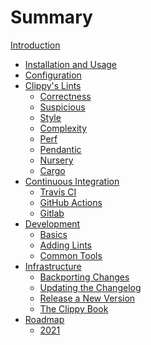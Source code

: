 # Summary

[Introduction](README.md)

- [Installation and Usage](installation_and_usage.md)
- [Configuration](configuration.md)
- [Clippy's Lints](lints/README.md)
    - [Correctness]()
    - [Suspicious]()
    - [Style]()
    - [Complexity]()
    - [Perf]()
    - [Pendantic]()
    - [Nursery]()
    - [Cargo]()
- [Continuous Integration](continuous_integration/README.md)
    - [Travis CI](continuous_integration/travis.md)
    - [GitHub Actions](continuous_integration/github_actions.md)
    - [Gitlab](continuous_integration/gitlab.md)
- [Development](development/README.md)
    - [Basics](development/basics.md)
    - [Adding Lints](development/adding_lints.md)
    - [Common Tools](development/common_tools_writing_lints.md)
- [Infrastructure](infrastructure/README.md)
    - [Backporting Changes](infrastructure/backport.md)
    - [Updating the Changelog](infrastructure/changelog_update.md)
    - [Release a New Version](infrastructure/release.md)
    - [The Clippy Book](infrastructure/book.md)
- [Roadmap](roadmap/README.md)
    - [2021](roadmap/2021.md)
